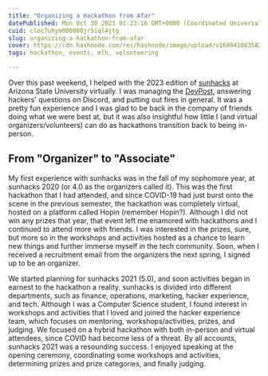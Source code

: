 ```yaml
---
title: "Organizing a Hackathon from Afar"
datePublished: Mon Oct 30 2023 01:23:16 GMT+0000 (Coordinated Universal Time)
cuid: cloc7uhym000008jr5iql4jtg
slug: organizing-a-hackathon-from-afar
cover: https://cdn.hashnode.com/res/hashnode/image/upload/v1699410835820/5e20c373-cd7b-4100-8ac5-24637abe9bfd.png
tags: hackathon, events, mlh, volunteering

---
```


Over this past weekend, I helped with the 2023 edition of [sunhacks](https://sunhacks.io/) at Arizona State University virtually. I was managing the [DevPost](https://sunhacks-2023.devpost.com/), answering hackers' questions on Discord, and putting out fires in general. It was a pretty fun experience and I was glad to be back in the company of friends doing what we were best at, but it was also insightful how little I (and virtual organizers/volunteers) can do as hackathons transition back to being in-person.

## From "Organizer" to "Associate"

My first experience with sunhacks was in the fall of my sophomore year, at sunhacks 2020 (or 4.0 as the organizers called it). This was the first hackathon that I had attended, and since COVID-19 had just burst onto the scene in the previous semester, the hackathon was completely virtual, hosted on a platform called Hopin (remember Hopin?). Although I did not win any prizes that year, that event left me enamored with hackathons and I continued to attend more with friends. I was interested in the prizes, sure, but more so in the workshops and activities hosted as a chance to learn new things and further immerse myself in the tech community. Soon, when I received a recruitment email from the organizers the next spring, I signed up to be an organizer.

We started planning for sunhacks 2021 (5.0), and soon activities began in earnest to the hackathon a reality. sunhacks is divided into different departments, such as finance, operations, marketing, hacker experience, and tech. Although I was a Computer Science student, I found interest in workshops and activities that I loved and joined the hacker experience team, which focuses on mentoring, workshops/activities, prizes, and judging. We focused on a hybrid hackathon with both in-person and virtual attendees, since COVID had become less of a threat. By all accounts, sunhacks 2021 was a resounding success. I enjoyed speaking at the opening ceremony, coordinating some workshops and activities, determining prizes and prize categories, and finally judging.